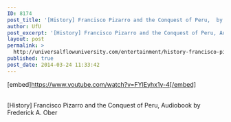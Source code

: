 ```yaml
---
ID: 8174
post_title: '[History] Francisco Pizarro and the Conquest of Peru,  by Frederick A. Ober'
author: UfU
post_excerpt: '[History] Francisco Pizarro and the Conquest of Peru, Audiobook by Frederick A. Ober'
layout: post
permalink: >
  http://universalflowuniversity.com/entertainment/history-francisco-pizarro-and-the-conquest-of-peru-by-frederick-a-ober/
published: true
post_date: 2014-03-24 11:33:42
---
```

[embed]https://www.youtube.com/watch?v=FYlEyhx1y-4[/embed]</br></br>
<p>[History] Francisco Pizarro and the Conquest of Peru, Audiobook by Frederick A. Ober</p>